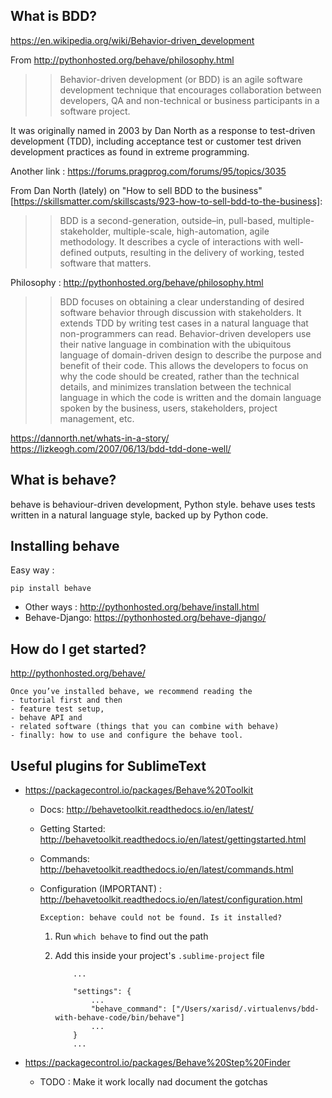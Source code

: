 ## What is BDD?

https://en.wikipedia.org/wiki/Behavior-driven_development

From http://pythonhosted.org/behave/philosophy.html

>> Behavior-driven development (or BDD) is an agile software development technique that encourages collaboration between developers, QA and non-technical or business participants in a software project.

It was originally named in 2003 by Dan North as a response to test-driven development (TDD), including acceptance test or customer test driven development practices as found in extreme programming.

Another link : https://forums.pragprog.com/forums/95/topics/3035


From Dan North (lately) on "How to sell BDD to the business" [https://skillsmatter.com/skillscasts/923-how-to-sell-bdd-to-the-business]:

>> BDD is a second-generation, outside–in, pull-based, multiple-stakeholder, multiple-scale, high-automation, agile methodology. It describes a cycle of interactions with well-defined outputs, resulting in the delivery of working, tested software that matters.


Philosophy : http://pythonhosted.org/behave/philosophy.html

>> BDD focuses on obtaining a clear understanding of desired software behavior through discussion with stakeholders. It extends TDD by writing test cases in a natural language that non-programmers can read. Behavior-driven developers use their native language in combination with the ubiquitous language of domain-driven design to describe the purpose and benefit of their code. This allows the developers to focus on why the code should be created, rather than the technical details, and minimizes translation between the technical language in which the code is written and the domain language spoken by the business, users, stakeholders, project management, etc.


https://dannorth.net/whats-in-a-story/
https://lizkeogh.com/2007/06/13/bdd-tdd-done-well/


## What is behave?

behave is behaviour-driven development, Python style.
behave uses tests written in a natural language style, backed up by Python code.


## Installing behave


Easy way :
```
pip install behave
```

- Other ways : http://pythonhosted.org/behave/install.html
- Behave-Django: https://pythonhosted.org/behave-django/

## How do I get started?

http://pythonhosted.org/behave/

```
Once you’ve installed behave, we recommend reading the
- tutorial first and then
- feature test setup,
- behave API and
- related software (things that you can combine with behave)
- finally: how to use and configure the behave tool.
```

## Useful plugins for SublimeText

- https://packagecontrol.io/packages/Behave%20Toolkit
    - Docs: http://behavetoolkit.readthedocs.io/en/latest/
    - Getting Started:  http://behavetoolkit.readthedocs.io/en/latest/gettingstarted.html
    - Commands: http://behavetoolkit.readthedocs.io/en/latest/commands.html
    - Configuration (IMPORTANT) : http://behavetoolkit.readthedocs.io/en/latest/configuration.html

        ```
        Exception: behave could not be found. Is it installed?
        ```

        1. Run `which behave` to find out the path
        2. Add this inside your project's `.sublime-project` file

            ```
                ...

                "settings": {
                    ...
                    "behave_command": ["/Users/xarisd/.virtualenvs/bdd-with-behave-code/bin/behave"]
                    ...
                }
                ...
            ```


- https://packagecontrol.io/packages/Behave%20Step%20Finder
    - TODO : Make it work locally nad document the gotchas




